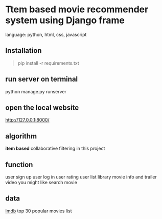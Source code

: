 # Ttem based movie recommender system using Django frame
language: python, html, css, javascript

## Installation

>pip install -r requirements.txt
>

## run server on terminal
python manage.py runserver

## open the local website
http://127.0.0.1:8000/

## algorithm
**item based** collaborative filtering in this project

## function
user sign up
user log in
user rating
user list library
movie info and trailer video
you might like
search movie

## data
[Imdb](https://www.imdb.com/list/ls022753498/) top 30 popular movies list
